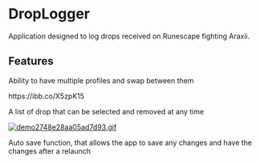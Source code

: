 # DropLogger
Application designed to log drops received on Runescape fighting Araxii.

<H2>Features</H2>
<p>Ability to have multiple profiles and swap between them</p>
<a>https://ibb.co/X5zpK15</a>
<p>A list of drop that can be selected and removed at any time</p>
<a href="https://gifyu.com/image/BzTX"><img src="https://s6.gifyu.com/images/demo2748e28aa05ad7d93.gif" alt="demo2748e28aa05ad7d93.gif" border="0" /></a>
<p>Auto save function, that allows the app to save any changes and have the changes after a relaunch</p>


